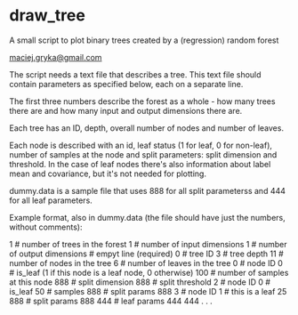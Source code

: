 draw_tree
=========
A small script to plot binary trees created by a (regression) random forest

maciej.gryka@gmail.com

The script needs a text file that describes a tree. This text file should contain parameters as specified below, each on a separate line.

The first three numbers describe the forest as a whole - how many trees there are and how many input and output dimensions there are. 

Each tree has an ID, depth, overall number of nodes and number of leaves. 

Each node is described with an id, leaf status (1 for leaf, 0 for non-leaf), number of samples at the node and split parameters: split dimension and threshold. In the case of leaf nodes there's also information about label mean and covariance, but it's not needed for plotting.

dummy.data is a sample file that uses 888 for all split parameterss and 444 for all leaf parameters.

Example format, also in dummy.data (the file should have just the numbers, without comments):

1   # number of trees in the forest
1   # number of input dimensions
1   # number of output dimensions
    # empyt line (required)
0   # tree ID
3   # tree depth
11  # number of nodes in the tree
6   # number of leaves in the tree
0   # node ID
0   # is_leaf (1 if this node is a leaf node, 0 otherwise)
100 # number of samples at this node
888 # split dimension
888 # split threshold
2   # node ID
0   # is_leaf
50  # samples
888 # split params
888
3   # node ID
1   # this is a leaf
25  
888 # split params
888
444 # leaf params
444
444
.
.
.
